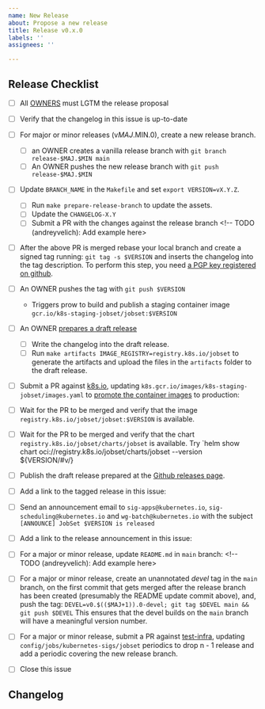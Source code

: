 ```yaml
---
name: New Release
about: Propose a new release
title: Release v0.x.0
labels: ''
assignees: ''

---
```


## Release Checklist
<!--
Please do not remove items from the checklist
-->
- [ ] All [OWNERS](https://github.com/kubernetes-sigs/jobset/blob/main/OWNERS) must LGTM the release proposal
- [ ] Verify that the changelog in this issue is up-to-date
- [ ] For major or minor releases (v$MAJ.$MIN.0), create a new release branch.
  - [ ] an OWNER creates a vanilla release branch with
        `git branch release-$MAJ.$MIN main`
  - [ ] An OWNER pushes the new release branch with
        `git push release-$MAJ.$MIN`
- [ ] Update `BRANCH_NAME` in the `Makefile` and set `export VERSION=vX.Y.Z`.
   - [ ] Run `make prepare-release-branch` to update the assets.
   - [ ] Update the `CHANGELOG-X.Y`
   - [ ] Submit a PR with the changes against the release branch <!-- TODO (andreyvelich): Add example here>
- [ ] After the above PR is merged rebase your local branch and create a signed tag running:
     `git tag -s $VERSION`
      and inserts the changelog into the tag description.
      To perform this step, you need [a PGP key registered on github](https://docs.github.com/en/authentication/managing-commit-signature-verification/checking-for-existing-gpg-keys).
- [ ] An OWNER pushes the tag with
      `git push $VERSION`
  - Triggers prow to build and publish a staging container image
      `gcr.io/k8s-staging-jobset/jobset:$VERSION`
- [ ] An OWNER [prepares a draft release](https://github.com/kubernetes-sigs/jobset/releases)
  - [ ] Write the changelog into the draft release.
  - [ ] Run `make artifacts IMAGE_REGISTRY=registry.k8s.io/jobset`
      to generate the artifacts and upload the files in the `artifacts` folder
      to the draft release.
- [ ] Submit a PR against [k8s.io](https://github.com/kubernetes/k8s.io), 
      updating `k8s.gcr.io/images/k8s-staging-jobset/images.yaml` to
      [promote the container images](https://github.com/kubernetes/k8s.io/tree/main/k8s.gcr.io#image-promoter)
      to production: <!-- example https://github.com/kubernetes/k8s.io/pull/8453-->
- [ ] Wait for the PR to be merged and verify that the image `registry.k8s.io/jobset/jobset:$VERSION` is available.
- [ ] Wait for the PR to be merged and verify that the chart `registry.k8s.io/jobset/charts/jobset` is available. 
      Try `helm show chart oci://registry.k8s.io/jobset/charts/jobset --version ${VERSION/#v/}
- [ ] Publish the draft release prepared at the [Github releases page](https://github.com/kubernetes-sigs/jobset/releases).
- [ ] Add a link to the tagged release in this issue: <!-- example https://github.com/kubernetes-sigs/jobset/releases/tag/v0.1.0 -->
- [ ] Send an announcement email to `sig-apps@kubernetes.io`, `sig-scheduling@kubernetes.io` and `wg-batch@kubernetes.io` with the subject `[ANNOUNCE] JobSet $VERSION is released`
- [ ] Add a link to the release announcement in this issue: <!-- example https://groups.google.com/a/kubernetes.io/g/wg-batch/c/-gZOrSnwDV4 -->
- [ ] For a major or minor release, update `README.md` in `main` branch:  <!-- TODO (andreyvelich): Add example here>
- [ ] For a major or minor release, create an unannotated _devel_ tag in the
      `main` branch, on the first commit that gets merged after the release
       branch has been created (presumably the README update commit above), and, push the tag:
      `DEVEL=v0.$(($MAJ+1)).0-devel; git tag $DEVEL main && git push $DEVEL`
      This ensures that the devel builds on the `main` branch will have a meaningful version number.
- [ ] For a major or minor release, submit a PR against [test-infra](https://github.com/kubernetes/test-infra),
      updating `config/jobs/kubernetes-sigs/jobset` periodics to drop n - 1 release and add a periodic
      covering the new release branch. <!-- example kubernetes/test-infra#35420-->
- [ ] Close this issue


## Changelog
<!--
Describe changes since the last release here.
-->
